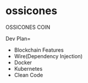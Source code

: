 # ossicones
OSSICONES COIN

Dev Plan=

- Blockchain Features
- Wire(Dependency Injection)
- Docker
- Kubernetes
- Clean Code


